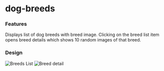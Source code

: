 # dog-breeds

### Features
Displays list of dog breeds with breed image. Clicking on the breed list item opens breed details 
which shows 10 random images of that breed.

### Design
![Breeds List](list.png)
![Breed detail](detail.png)